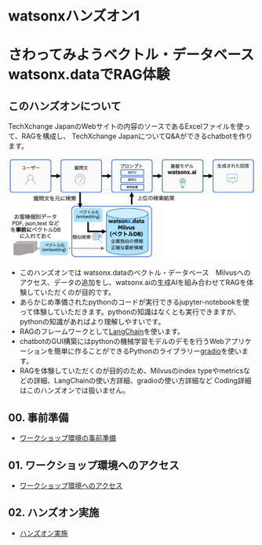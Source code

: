 # watsonxハンズオン1
# さわってみようベクトル・データベース watsonx.dataでRAG体験

## このハンズオンについて
TechXchange JapanのWebサイトの内容のソースであるExcelファイルを使って、RAGを構成し、 TechXchange JapanについてQ&Aができるchatbotを作ります。<br>

![image](images/overall.jpg)

- このハンズオンでは watsonx.dataのベクトル・データベース　Milvusへのアクセス、データの追加をし、watsonx.aiの生成AIを組み合わせてRAGを体験していただくのが目的です。
- あらかじめ準備されたpythonのコードが実行できるjupyter-notebookを使って体験していただきます。pythonの知識はなくとも実行できますが、pythonの知識があればより理解しやすいです。
- RAGのフレームワークとして[LangChain](https://www.ibm.com/jp-ja/topics/langchain)を使います。
- chatbotのGUI構築にはpythonの機械学習モデルのデモを行うWebアプリケーションを簡単に作ることができるPythonのライブラリー[gradio](https://www.gradio.app/)を使います。
- RAGを体験していただくのが目的のため、Milvusのindex typeやmetricsなどの詳細、LangChainの使い方詳細、gradioの使い方詳細など Coding詳細はこのハンズオンでは扱いません。


## 00. 事前準備

- [ワークショップ環境の事前準備](00_techzone_environments_preparation.md)

## 01. ワークショップ環境へのアクセス

- [ワークショップ環境へのアクセス](01_techzone_use_environments.md)

## 02. ハンズオン実施
- [ハンズオン実施](02_hands_on_guide.md)



